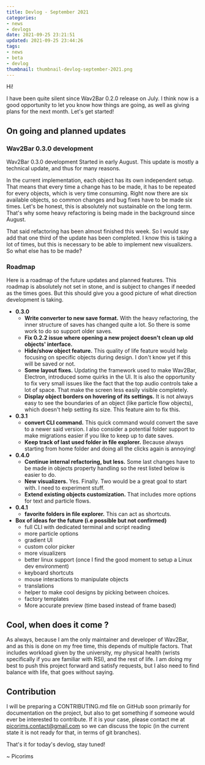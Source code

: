 ```yaml
---
title: Devlog - September 2021
categories:
- news
- devlogs
date: 2021-09-25 23:21:51
updated: 2021-09-25 23:44:26
tags:
- news
- beta
- devlog
thumbnail: thumbnail-devlog-september-2021.png
---
```


Hi!

I have been quite silent since Wav2Bar 0.2.0 release on July. I think now is a good opportunity to let you know how things are going, as well as giving plans for the next month. Let's get started!

## On going and planned updates

### Wav2Bar 0.3.0 development

Wav2Bar 0.3.0 development Started in early August. This update is mostly a technical update, and thus for many reasons.

In the current implementation, each object has its own independent setup. That means that every time a change has to be made, it has to be repeated for every objects, which is very time consuming. Right now there are six available objects, so common changes and bug fixes have to be made six times. Let's be honest, this is absolutely not sustainable on the long term. That's why some heavy refactoring is being made in the background since August.

That said refactoring has been almost finished this week. So I would say add that one third of the update has been completed. I know this is taking a lot of times, but this is necessary to be able to implement new visualizers. So what else has to be made?

### Roadmap

Here is a roadmap of the future updates and planned features. This roadmap is absolutely not set in stone, and is subject to changes if needed as the times goes. But this should give you a good picture of what direction development is taking.

- **0.3.0**
    - **Write converter to new save format.** With the heavy refactoring, the inner structure of saves has changed quite a lot. So there is some work to do so support older saves.
    - **Fix 0.2.2 issue where opening a new project doesn't clean up old objects' interface.**
    - **Hide/show object feature.** This quality of life feature would help focusing on specific objects during design. I don't know yet if this will be saved or not.
    - **Some layout fixes.** Updating the framework used to make Wav2Bar, Electron, introduced some quirks in the UI. It is also the opportunity to fix very small issues like the fact that the top audio controls take a lot of space. That make the screen less easily visible completely.
    - **Display object borders on hovering of its settings.** It is not always easy to see the boundaries of an object (like particle flow objects), which doesn't help setting its size. This feature aim to fix this.
- **0.3.1**
    - **convert CLI command.** This quick command would convert the save to a newer said version. I also consider a potential folder support to make migrations easier if you like to keep up to date saves.
    - **Keep track of last used folder in file explorer.** Because always starting from home folder and doing all the clicks again is annoying!
- **0.4.0**
    - **Continue internal refactoring, but less.** Some last changes have to be made in objects property handling so the rest listed below is easier to do.
    - **New visualizers.** Yes. Finally. Two would be a great goal to start with. I need to experiment stuff.
    - **Extend existing objects customization.** That includes more options for text and particle flows.
- **0.4.1**
    - **favorite folders in file explorer.** This can act as shortcuts.
- **Box of ideas for the future (i.e possible but not confirmed)**
    - full CLI with dedicated terminal and script reading
    - more particle options
    - gradient UI
    - custom color picker
    - more visualizers
    - better linux support (once I find the good moment to setup a Linux dev environment)
    - keyboard shortcuts
    - mouse interactions to manipulate objects
    - translations
    - helper to make cool designs by picking between choices.
    - factory templates
    - More accurate preview (time based instead of frame based)

## Cool, when does it come ?

As always, because I am the only maintainer and developer of Wav2Bar, and as this is done on my free time, this depends of multiple factors. That includes workload given by the university, my physical health (wrists specifically if you are familiar with RSI), and the rest of life. I am doing my best to push this project forward and satisfy requests, but I also need to find balance with life, that goes without saying.

## Contribution

I will be preparing a CONTRIBUTING.md file on GitHub soon primarily for documentation on the project, but also to get something if someone would ever be interested to contribute. If it is your case, please contact me at picorims.contact@gmail.com so we can discuss the topic (in the current state it is not ready for that, in terms of git branches).

That's it for today's devlog, stay tuned!

~ Picorims